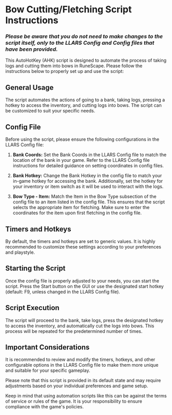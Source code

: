 # Bow Cutting/Fletching Script Instructions
### *Please be aware that you do not need to make changes to the script itself, only to the LLARS Config and Config files that have been provided.*
This AutoHotKey (AHK) script is designed to automate the process of taking logs and cutting them into bows in RuneScape. Please follow the instructions below to properly set up and use the script:

## General Usage
The script automates the actions of going to a bank, taking logs, pressing a hotkey to access the inventory, and cutting logs into bows. The script can be customized to suit your specific needs.

## Config File
Before using the script, please ensure the following configurations in the LLARS Config file:

1. **Bank Coords:**
 Set the Bank Coords in the LLARS Config file to match the location of the bank in your game. Refer to the LLARS Config file instructions for detailed guidance on setting coordinates in config files.

2. **Bank Hotkey:** 
Change the Bank Hotkey in the config file to match your in-game hotkey for accessing the bank. Additionally, set the hotkey for your inventory or item switch as it will be used to interact with the logs.

3. **Bow Type - Item:**
 Match the Item in the Bow Type subsection of the config file to an item listed in the config file. This ensures that the script selects the appropriate item for fletching. Make sure to enter the coordinates for the item upon first fletching in the config file.

## Timers and Hotkeys
By default, the timers and hotkeys are set to generic values. It is highly recommended to customize these settings according to your preferences and playstyle.

## Starting the Script
Once the config file is properly adjusted to your needs, you can start the script. Press the Start button on the GUI or use the designated start hotkey (default: F9, unless changed in the LLARS Config file).

## Script Execution
The script will proceed to the bank, take logs, press the designated hotkey to access the inventory, and automatically cut the logs into bows. This process will be repeated for the predetermined number of times.

## Important Considerations
It is recommended to review and modify the timers, hotkeys, and other configurable options in the LLARS Config file to make them more unique and suitable for your specific gameplay.

Please note that this script is provided in its default state and may require adjustments based on your individual preferences and game setup.

Keep in mind that using automation scripts like this can be against the terms of service or rules of the game. It is your responsibility to ensure compliance with the game's policies.
